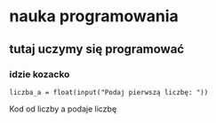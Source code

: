 # nauka programowania
## tutaj uczymy się programować
### idzie kozacko
``` liczba_a = float(input("Podaj pierwszą liczbę: ")) ```

Kod od liczby a podaje liczbę